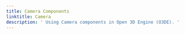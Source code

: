 ```yaml
---
title: Camera Components
linktitle: Camera
description: ' Using Camera components in Open 3D Engine (O3DE). '
---
```

